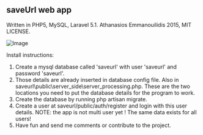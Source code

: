 ## saveUrl web app
Written in PHP5, MySQL, Laravel 5.1.
Athanasios Emmanouilidis 2015, MIT LICENSE.

![Image](http://s9.postimg.org/enq5sg371/save_Url_Screenshot.png)

Install instructions:

1. Create a mysql database called 'saveurl' with user 'saveurl' and password 'saveurl'.
2. Those details are already inserted in database config file. Also in saveurl\public\server_side\server_processing.php. These are the two locations you need to put the database details for the program to work.
3. Create the database by running php artisan migrate. 
4. Create a user at saveurl/public/auth/register and login with this user details. NOTE: the app is not multi user yet ! The same data exists for all users!
5. Have fun and send me comments or contribute to the project.

